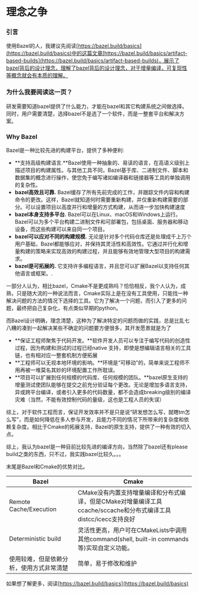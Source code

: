 # 理念之争

### 引言

使用Bazel的人，我建议先阅读[https://bazel.build/basics](https://bazel.build/basics)中的这篇文章[https://bazel.build/basics/artifact-based-builds](https://bazel.build/basics/artifact-based-builds)，展示了bazel背后的设计理念，理解了bazel背后的设计理念，对于增量编译，可复现性等概念就会有本质的理解。



### 为什么我要阅读这一页？

研发需要知道bazel提供了什么能力，才能在bazel和其它构建系统之间做选择。同时，用户需要清楚，选择bazel不是选了一个软件，而是一整套平台和解决方案。



### Why Bazel

Bazel是一种比较先进的构建平台，提供了多种便利:

* **支持高级构建语言.**Bazel使用一种抽象的、易读的语言，在高语义级别上描述项目的构建属性。与其他工具不同，Bazel基于库、二进制文件、脚本和数据集的概念进行操作，使您免于编写诸如编译器和链接器等工具的单独调用的复杂性。
* **bazel高效且可靠.** Bazel缓存了所有先前完成的工作，并跟踪文件内容和构建命令的更改。这样，Bazel就知道何时需要重新构建，并仅重新构建需要的部分。可以设置项目以高度并行和增量的方式构建，从而进一步加快构建速度
* **bazel本身支持多平台.** Bazel可以在Linux、macOS和Windows上运行。Bazel可以为多个平台构建二进制文件和可部署包，包括桌面、服务器和移动设备，而这些构建可以来自同一个项目。
* **bazel可以应对不同的构建规模.** 无论是针对多个代码仓库还是处理成千上万个用户基础，Bazel都能够应对，并保持其灵活性和高效性。它通过并行化和增量构建的策略来实现高效的构建过程，并且能够有效地管理大型项目的构建需求。
* **bazel是可拓展的.** 它支持许多编程语言，并且您可以扩展Bazel以支持任何其他语言或框架。.

一部分人认为，相比bazel，Cmake不是更成熟吗？恰恰相反，我个人认为，成熟，只是随大流的一种说法而言，Cmake实际上是在没有工具使用，只能找一种解决问题的方法的情况下选择的工具。它为了解决一个问题，而引入了更多的问题，最终把自己复杂化，有点类似早期的python。

而Bazel设计明确，理念清楚，这种为了解决特定的问题而做的实践，总是比乱七八糟的凑到一起解决某些不确定的问题要方便很多，其开发愿景就是为了

* **保证工程师聚焦于代码开发。**软件开发人员可以专注于编写代码的创造性过程，因为构建和测试的过程已经native 支持，即使是想编辑语言相关的工具链，也有相对应一整套机制方便拓展
* **工程师可以无视本地环境的影响。**环境是“可移动”的，简单来说工程师不用再被一堆莫名其妙的环境配置工作所耽误。
* **项目可以扩展到任何规模的代码库、任何规模的团队。**bazel原生支持的增量测试使团队能够在提交之前充分验证每个更改。无论是增加多语言支持，异或跨平台编译，或者引入更多的代码数量，都不会造成breaking级别的编译灾难（当然，不能有效控制代码的量级，这也是工程人员的失误）

综上，对于软件工程而言，保证开发效率并不是只是说“研发想怎么写，就瞎tm怎么写”，而是如何降低在多人参与开发，且能力不同的情况下所带来的复杂度和依赖复杂度。相比于Cmake的拓展支持，Bazel的原生支持，提供了一种有效的切入点。

综上，我认为bazel是一种目前比较先进的编译方向，当然除了bazel还有please build之类的东西，只不过，我实践bazel比较久。。。

末尾是Bazel和Cmake的优势对比。

| Bazel                  | Cmake                                                                      |
| ---------------------- | -------------------------------------------------------------------------- |
| Remote Cache/Execution | CMake没有内置支持增量编译和分布式编译，但是CMake对增量编译工具ccache/sccache和分布式编译工具distcc/icecc支持良好 |
| Deterministic build    | 灵活性更高，用户可在CMakeLists中调用其他command(shell, built-in commands等)实现自定义功能。        |
| 使用较难，但是依赖分析，使用方式非常清楚   | 简单，易于修改和维护                                                                 |



如果想了解更多，阅读[https://bazel.build/basics](https://bazel.build/basics)
